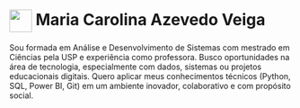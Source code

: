 <h1>
    <a href="https://www.linkedin.com/in/mariacarolinaazevedoveiga/">
     <img align="center" width="40px" src="https://media.licdn.com/dms/image/v2/D4D35AQHcWIfk6lqU_w/profile-framedphoto-shrink_200_200/profile-framedphoto-shrink_200_200/0/1690076543346?e=1752778800&v=beta&t=weKirHqWF78G5s9ZiTCJE2pkyvT0igC0vvEGiC72jvU"></a>
    <span> Maria Carolina Azevedo Veiga</span>
</h1>

Sou formada em Análise e Desenvolvimento de Sistemas com mestrado em Ciências pela USP e experiência como professora. Busco oportunidades na área de tecnologia, especialmente com dados, sistemas ou projetos educacionais digitais. Quero aplicar meus conhecimentos técnicos (Python, SQL, Power BI, Git) em um ambiente inovador, colaborativo e com propósito social.
